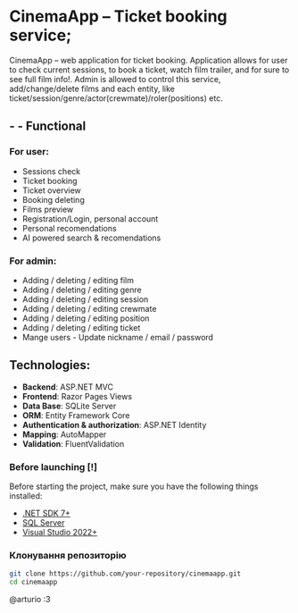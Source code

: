 # CinemaApp – Ticket booking service;  

CinemaApp – web application for ticket booking. Application allows for user to check current sessions, to book a ticket, watch film trailer, and for sure to see full film info!. Admin is allowed to control this service, add/change/delete films and each entity, like ticket/session/genre/actor(crewmate)/roler(positions) etc.

## - - Functional

### For user:  
- Sessions check  
- Ticket booking 
- Ticket overview  
- Booking deleting
- Films preview
- Registration/Login, personal account
- Personal recomendations
- AI powered search & recomendations


### For admin:  
- Adding / deleting / editing film
- Adding / deleting / editing genre
- Adding / deleting / editing session
- Adding / deleting / editing crewmate
- Adding / deleting / editing position
- Adding / deleting / editing ticket
- Mange users - Update nickname / email / password 

## Technologies:

- **Backend**: ASP.NET MVC
- **Frontend**: Razor Pages Views
- **Data Base**: SQLite Server  
- **ORM**: Entity Framework Core  
- **Authentication & authorization**: ASP.NET Identity  
- **Mapping**: AutoMapper  
- **Validation**: FluentValidation

### Before launching [!]  
Before starting the project, make sure you have the following things installed:  
- [.NET SDK 7+](https://dotnet.microsoft.com/download)  
- [SQL Server](https://www.microsoft.com/en-us/sql-server/sql-server-downloads)  
- [Visual Studio 2022+](https://visualstudio.microsoft.com/)  

### Клонування репозиторію  
```sh
git clone https://github.com/your-repository/cinemaapp.git
cd cinemaapp
```
@arturio :3
